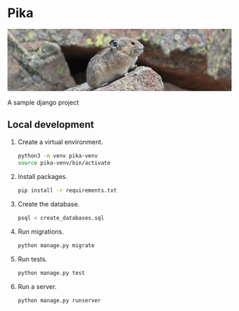 # Pika

![pika](readme-images/pika.jpg)

A sample django project

## Local development

1.  Create a virtual environment.
    ```bash
    python3 -m venv pika-venv
    source pika-venv/bin/activate
    ```

1.  Install packages.
    ```bash
    pip install -r requirements.txt
    ```
    
1.  Create the database.
    ```bash
    psql < create_databases.sql
    ```

1.  Run migrations.
    ```bash
    python manage.py migrate
    ```

1.  Run tests.
    ```bash
    python manage.py test
    ```

1.  Run a server.
    ```bash
    python manage.py runserver
    ```

